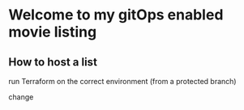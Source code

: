 # Welcome to my gitOps enabled movie listing 

## How to host a list
run Terraform on the correct environment (from a protected branch)

change
